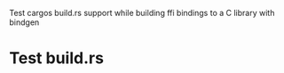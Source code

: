 Test cargos build.rs support while building ffi bindings to a C library with bindgen

# Test build.rs

